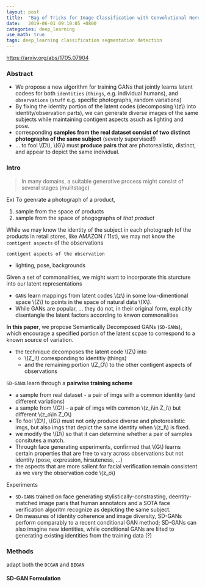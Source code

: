 ```yaml
---
layout: post
title:  "Bag of Tricks for Image Classification with Convolutional Nerual Networks"
date:   2019-06-01 09:10:05 +0800
categories: deep_learning
use_math: true
tags: deep_learning classification segmentation detection
---
```


<a href="https://arxiv.org/abs/1705.07904" target="_blank">https://arxiv.org/abs/1705.07904</a>


### Abstract
* We propose a new algorithm for training GANs that jointly learns latent codees for both `identities` (`things`, e.g. individual humans), and `observations` (`stuff` e.g. specific photographs, random variations)
* By fixing the identity portion of the latent codes (decomposing \\(z\\) into identity/observation parts), we can generate diverse images of the same subjects while maintaining contigent aspects asuch as lighting and pose.
* corresponding __samples from the real dataset consist of two distinct photographs of the same subject__ (severly supervised!)
* ... to fool \\(D\\), \\(G\\) must __produce pairs__ that are photorealistic, distinct, and appear to depict the same individual.


### Intro
> In many domains, a suitable generative process might consist of several stages (mulitstage)

Ex) To geenrate a photograph of a product,
1. sample from the space of products
2. sample from the space of phogographs of _that product_

While we may know the identity of the subject in each photograph (of the products in retail stores, like AMAZON / 11st), we may not know the `contigent aspects` of the observations

`contigent aspects of the observation`
* lighting, pose, backgrounds


Given a set of commonalities, we might want to incorporate this sturcture into our latent representations
* `GAN`s learn mappings from latent codes \\(z\\) in some low-dimentional space \\(Z\\) to points in the space of natural data \\(X\\).
* While GANs are popular, ... they do not, in their original form, explicitly disentangle the latent factors according to knwon commonalities

__In this paper__, we propose Semantically Decomposed GANs (`SD-GAN`s), which encourage a specified portion of the latent scpae to correspond to a known source of variation.
* the technique decomposes the latent code \\(Z\\) into 
  * \\(Z\_i\\) corresponding to identitiy (things)
  * and the remaining portion \\(Z\_O\\) to the other contigent aspects of observations


`SD-GAN`s learn through a __pairwise training scheme__
* a sample from real dataset - a pair of imgs with a common identity (and different variations)
* a sample from \\(G\\) - a pair of imgs with common \\(z\_i\in Z\_i\\) but different \\(z\_o\in Z\_O\\)
* To fool \\(D\\), \\(G\\) must not only produce diverse and photorealistic imgs, but also imgs that depict the same identity when \\(z\_I\\) is fixed.
* we modify the \\(D\\) so that it can determine whether a pair of samples consitutes a match.
* Through face generating experiments, confirmed that \\(G\\) learns certain properties that are free to vary across observations but not identity (pose, expression, hirsuteness, ...)
* the aspects that are more salient for facial verification remain consistent as we vary the observation code \\(z\_o\\)


Experiments
* `SD-GAN`s trained on face generating stylistically-constrasting, deentity-matched image paris that human annotators and a SOTA face verification algoritm recognize as depicting the same subject.
* On measures of identity coherence and image diversity, SD-GANs perform comparably to a recent conditional GAN method; SD-GANs can also imagine new identities, while conditional GANs are liited to generating existing identities from the training data (?)

### Methods
adapt both the `DCGAN` and `BEGAN`

#### SD-GAN Formulation
